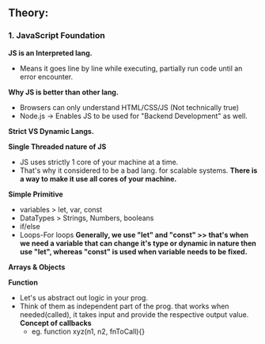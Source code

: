 ## Theory:
### 1. JavaScript Foundation
**JS is an Interpreted lang.**
 - Means it goes line by line while executing, partially run code until an error encounter.

**Why JS is better than other lang.**
 - Browsers can only understand HTML/CSS/JS (Not technically true)
 - Node.js -> Enables JS to be used for "Backend Development" as well.

**Strict VS Dynamic Langs.**

**Single Threaded nature of JS**
 - JS uses strictly 1 core of your machine at a time.
 - That's why it considered to be a bad lang. for scalable systems.
  **There is a way to make it use all cores of your machine.**

**Simple Primitive**
 - variables > let, var, const
 - DataTypes > Strings, Numbers, booleans
 - if/else
 - Loops-For loops 
  **Generally, we use "let" and "const" >> that's when we need a variable that can change it's type or dynamic in nature then use "let", whereas "const" is used when variable needs to be fixed.**

**Arrays & Objects**

**Function**
   - Let's us abstract out logic in your prog.
   - Think of them as independent part of the prog. that works when needed(called), it takes input and provide the respective output value.
   **Concept of callbacks**
      - eg. function xyz(n1, n2, fnToCall){}
